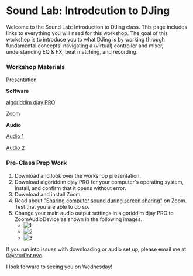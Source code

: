 # Sound Lab: Introdcution to DJing

Welcome to the Sound Lab: Introduction to DJing class. This page includes links to everything you will need for this workshop. The goal of this workshop is to introduce you to what DJing is by working through fundamental concepts: navigating a (virtual) controller and mixer, understanding EQ & FX, beat matching, and recording. 

### Workshop Materials

[Presentation](https://www.dropbox.com/s/d1nnud0s7uao5d8/presentation.pdf?dl=0)

**Software**

[algoriddim djay PRO](https://www.algoriddim.com/)

[Zoom](https://zoom.us/)

**Audio**

[Audio 1](https://www.dropbox.com/s/vyzrlaiwkzc9xzl/Audio1.mp3?dl=0)

[Audio 2](https://www.dropbox.com/s/9di9puv4aj7qg7e/Audio2.mp3?dl=0)

### Pre-Class Prep Work

1. Download and look over the workshop presentation. 
2. Download algoriddim djay PRO for your computer's operating system, install, and confirm that it opens without error.
3. Download and install Zoom. 
4. Read about ["Sharing computer sound during screen sharing"](https://support.zoom.us/hc/en-us/articles/201362643-Sharing-Computer-Sound-During-Screen-Sharing) on Zoom. Test that you are able to do so.
5. Change your main audio output settings in algoriddim djay PRO to ZoomAudioDevice as shown in the following images.
   - ![1](https://www.dropbox.com/s/jfnvdbrsxc0hux3/1.png?dl=0)
   - ![2](https://www.dropbox.com/s/kksjfmy7kdiaea5/2.png?dl=0)
   - ![3](https://www.dropbox.com/s/keek31mkrlpk9ph/3.png?dl=0)



If you run into issues with downloading or audio set up, please email me at [0@stud1nt.nyc](mailto:0@stud1nt.nyc). 

I look forward to seeing you on Wednesday! 

